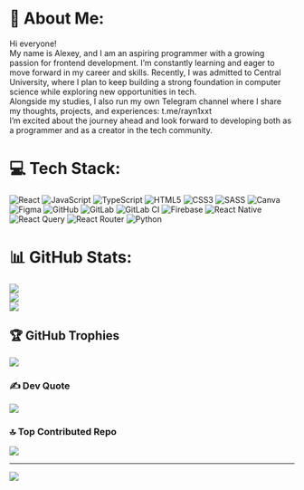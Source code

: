 # 💫 About Me:
Hi everyone!<br>My name is Alexey, and I am an aspiring programmer with a growing passion for frontend development. I’m constantly learning and eager to move forward in my career and skills. Recently, I was admitted to Central University, where I plan to keep building a strong foundation in computer science while exploring new opportunities in tech.<br>Alongside my studies, I also run my own Telegram channel where I share my thoughts, projects, and experiences: t.me/rayn1xxt<br>I’m excited about the journey ahead and look forward to developing both as a programmer and as a creator in the tech community.


# 💻 Tech Stack:
![React](https://img.shields.io/badge/react-%2320232a.svg?style=for-the-badge&logo=react&logoColor=%2361DAFB) ![JavaScript](https://img.shields.io/badge/javascript-%23323330.svg?style=for-the-badge&logo=javascript&logoColor=%23F7DF1E) ![TypeScript](https://img.shields.io/badge/typescript-%23007ACC.svg?style=for-the-badge&logo=typescript&logoColor=white) ![HTML5](https://img.shields.io/badge/html5-%23E34F26.svg?style=for-the-badge&logo=html5&logoColor=white) ![CSS3](https://img.shields.io/badge/css3-%231572B6.svg?style=for-the-badge&logo=css3&logoColor=white) ![SASS](https://img.shields.io/badge/SASS-hotpink.svg?style=for-the-badge&logo=SASS&logoColor=white) ![Canva](https://img.shields.io/badge/Canva-%2300C4CC.svg?style=for-the-badge&logo=Canva&logoColor=white) ![Figma](https://img.shields.io/badge/figma-%23F24E1E.svg?style=for-the-badge&logo=figma&logoColor=white) ![GitHub](https://img.shields.io/badge/github-%23121011.svg?style=for-the-badge&logo=github&logoColor=white) ![GitLab](https://img.shields.io/badge/gitlab-%23181717.svg?style=for-the-badge&logo=gitlab&logoColor=white) ![GitLab CI](https://img.shields.io/badge/gitlab%20CI-%23181717.svg?style=for-the-badge&logo=gitlab&logoColor=white) ![Firebase](https://img.shields.io/badge/firebase-%23039BE5.svg?style=for-the-badge&logo=firebase) ![React Native](https://img.shields.io/badge/react_native-%2320232a.svg?style=for-the-badge&logo=react&logoColor=%2361DAFB) ![React Query](https://img.shields.io/badge/-React%20Query-FF4154?style=for-the-badge&logo=react%20query&logoColor=white) ![React Router](https://img.shields.io/badge/React_Router-CA4245?style=for-the-badge&logo=react-router&logoColor=white) ![Python](https://img.shields.io/badge/python-3670A0?style=for-the-badge&logo=python&logoColor=ffdd54) 
# 📊 GitHub Stats:
![](https://github-readme-stats.vercel.app/api/top-langs/?username=rayn1xx&theme=midnight-purple&hide_border=false&include_all_commits=true&count_private=true&layout=compact)<br/>
![](https://github-readme-stats.vercel.app/api?username=rayn1xx&theme=midnight-purple&hide_border=false&include_all_commits=true&count_private=true)<br/>
![](https://nirzak-streak-stats.vercel.app/?user=rayn1xx&theme=midnight-purple&hide_border=false)

## 🏆 GitHub Trophies
![](https://github-profile-trophy.vercel.app/?username=rayn1xx&theme=radical&no-frame=false&no-bg=false&margin-w=4)

### ✍️ Dev Quote
![](https://quotes-github-readme.vercel.app/api?type=horizontal&theme=radical)

### 🔝 Top Contributed Repo
![](https://github-contributor-stats.vercel.app/api?username=rayn1xx&limit=5&theme=dark&combine_all_yearly_contributions=true)

---
[![](https://visitcount.itsvg.in/api?id=rayn1xx&icon=0&color=0)](https://visitcount.itsvg.in)

<!-- Proudly created with GPRM ( https://gprm.itsvg.in ) -->
